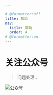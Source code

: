 ```yaml
---

# @formatter:off
title: 帮助
nav:
  title: 帮助
  order: 4
# @formatter:on
---
```


# 关注公众号

> 问题处理..

![公众号](http://cdn.hocgin.top/uPic/mp-logo.jpg)
